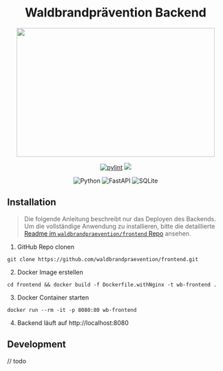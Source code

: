 <h1 align="center">Waldbrandprävention Backend</h1>
<p align="center">   
    <img width="460" height="300" src="https://bp.adriansoftware.de/logos/logo-v1.svg?ref=gh-back"> <!-- Todo make file local -->
</p>

<div align="center">

[![pylint](https://img.shields.io/github/workflow/status/waldbrandpraevention/backend/Pylint?style=for-the-badge)](https://github.com/waldbrandpraevention/backend/actions/workflows/Pylint.yml)
![](https://img.shields.io/github/commit-activity/m/waldbrandpraevention/backend?style=for-the-badge)

![Python](https://img.shields.io/badge/python-3670A0?style=for-the-badge&logo=python&logoColor=ffdd54)
![FastAPI](https://img.shields.io/badge/FastAPI-005571?style=for-the-badge&logo=fastapi)
![SQLite](https://img.shields.io/badge/sqlite-%2307405e.svg?style=for-the-badge&logo=sqlite&logoColor=white)



</div>

## Installation

> Die folgende Anleitung beschreibt nur das Deployen des Backends. Um die vollständige Anwendung zu installieren, bitte die detaillierte [Readme im `waldbrandpraevention/frontend` Repo](https://github.com/waldbrandpraevention/frontend#readme) ansehen.

1. GitHub Repo clonen
```
git clone https://github.com/waldbrandpraevention/frontend.git
```
2. Docker Image erstellen
```
cd frontend && docker build -f Dockerfile.withNginx -t wb-frontend .
```
3. Docker Container starten
```
docker run --rm -it -p 8080:80 wb-frontend
```
4. Backend läuft auf http://localhost:8080

## Development

// todo

